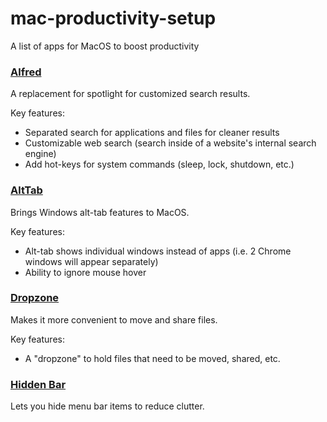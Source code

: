 # mac-productivity-setup
A list of apps for MacOS to boost productivity

### [**Alfred**](https://www.alfredapp.com/)
A replacement for spotlight for customized search results.

Key features:
- Separated search for applications and files for cleaner results
- Customizable web search (search inside of a website's internal search engine)
- Add hot-keys for system commands (sleep, lock, shutdown, etc.)

### [**AltTab**](https://alt-tab-macos.netlify.app/)
Brings Windows alt-tab features to MacOS.

Key features:
- Alt-tab shows individual windows instead of apps (i.e. 2 Chrome windows will appear separately)
- Ability to ignore mouse hover

### [**Dropzone**](https://aptonic.com/)
Makes it more convenient to move and share files.

Key features:
- A "dropzone" to hold files that need to be moved, shared, etc.

### [**Hidden Bar**](https://apps.apple.com/us/app/hidden-bar/id1452453066?mt=12)
Lets you hide menu bar items to reduce clutter.